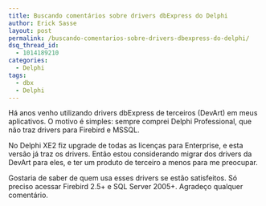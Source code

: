```yaml
---
title: Buscando comentários sobre drivers dbExpress do Delphi
author: Erick Sasse
layout: post
permalink: /buscando-comentarios-sobre-drivers-dbexpress-do-delphi/
dsq_thread_id:
  - 1014189210
categories:
  - Delphi
tags:
  - dbx
  - Delphi
---
```

Há anos venho utilizando drivers dbExpress de terceiros (DevArt) em meus aplicativos. O motivo é simples: sempre comprei Delphi Professional, que não traz drivers para Firebird e MSSQL.

No Delphi XE2 fiz upgrade de todas as licenças para Enterprise, e esta versão já traz os drivers. Então estou considerando migrar dos drivers da DevArt para eles, e ter um produto de terceiro a menos para me preocupar.

Gostaria de saber de quem usa esses drivers se estão satisfeitos. Só preciso acessar Firebird 2.5+ e SQL Server 2005+. Agradeço qualquer comentário.